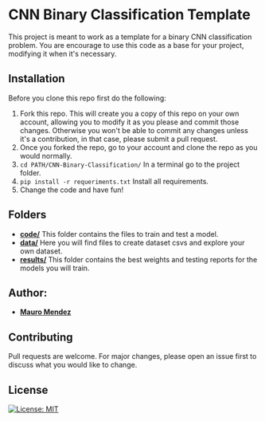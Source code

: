 # CNN Binary Classification Template

This project is meant to work as a template for a binary CNN classification problem. 
You are encourage to use this code as a base for your project, modifying it when it's necessary.

## Installation

Before you clone this repo first do the following:

1. Fork this repo. This will create you a copy of this repo on your own account, allowing you to modify it as you please and commit those changes. Otherwise you won't be able to commit any changes unless it's a contribution, in that case, please submit a pull request.
2. Once you forked the repo, go to your account and clone the repo as you would normally.
3. ```cd PATH/CNN-Binary-Classification/``` In a terminal go to the project folder.
4. ```pip install -r requeriments.txt``` Install all requirements.
5. Change the code and have fun!

## Folders
* [__code/__](./code/) This folder contains the files to train and test a model.
* [__data/__](./data/) Here you will find files to create dataset csvs and explore your own dataset.
* [__results/__](./results/) This folder contains the best weights and testing reports for the models you will train.

## Author:
* [__Mauro Mendez__](https://github.com/mamemo/)

## Contributing
Pull requests are welcome. For major changes, please open an issue first to discuss what you would like to change.

## License
[![License: MIT](https://img.shields.io/badge/License-MIT-yellow.svg)](../LICENSE)
